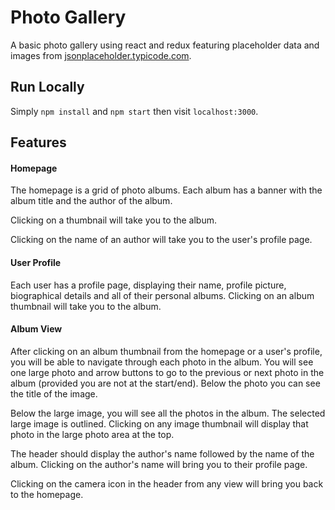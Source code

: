 # Photo Gallery

A basic photo gallery using react and redux featuring placeholder data and images from [jsonplaceholder.typicode.com](https://jsonplaceholder.typicode.com/).

## Run Locally

Simply `npm install` and `npm start` then visit `localhost:3000`.

## Features

#### Homepage

The homepage is a grid of photo albums. Each album has a banner with the album title and the author of the album.

Clicking on a thumbnail will take you to the album.

Clicking on the name of an author will take you to the user's profile page.

#### User Profile

Each user has a profile page, displaying their name, profile picture, biographical details and all of their personal albums. Clicking on an album thumbnail will take you to the album.

#### Album View

After clicking on an album thumbnail from the homepage or a user's profile, you will be able to navigate through each photo in the album. You will see one large photo and arrow buttons to go to the previous or next photo in the album (provided you are not at the start/end). Below the photo you can see the title of the image.

Below the large image, you will see all the photos in the album. The selected large image is outlined. Clicking on any image thumbnail will display that photo in the large photo area at the top.

The header should display the author's name followed by the name of the album. Clicking on the author's name will bring you to their profile page.

Clicking on the camera icon in the header from any view will bring you back to the homepage.


